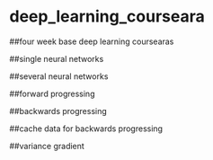 # deep_learning_courseara

##four week base deep learning coursearas 

##single neural networks 

##several neural networks

##forward progressing

##backwards progressing

##cache data for backwards progressing

##variance gradient 
